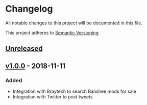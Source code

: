 # Changelog
All notable changes to this project will be documented in this file.

This project adheres to [Semantic Versioning](https://semver.org/spec/v2.0.0.html).

## [Unreleased]

## [v1.0.0] - 2018-11-11
### Added
- Integration with Braytech to search Banshee mods for sale
- Integration with Twitter to post tweets

[Unreleased]: https://github.com/cujarrett/banshee-44-mods-bot/compare/v1.0.0...master
[v1.0.0]: https://github.com/cujarrett/banshee-44-mods-bot/releases/tag/v1.0.0
